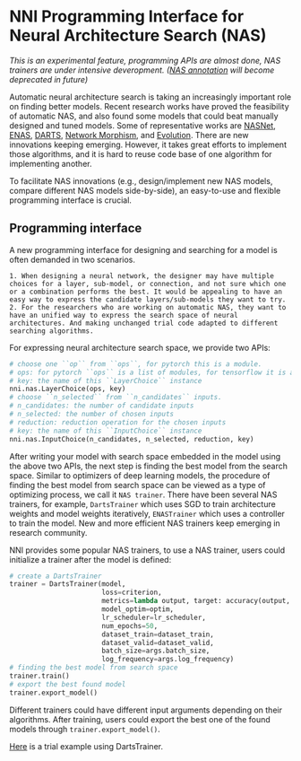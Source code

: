 # NNI Programming Interface for Neural Architecture Search (NAS)

*This is an experimental feature, programming APIs are almost done, NAS trainers are under intensive deveropment. ([NAS annotation](../AdvancedFeature/GeneralNasInterfaces.md) will become deprecated in future)*

Automatic neural architecture search is taking an increasingly important role on finding better models. Recent research works have proved the feasibility of automatic NAS, and also found some models that could beat manually designed and tuned models. Some of representative works are [NASNet][2], [ENAS][1], [DARTS][3], [Network Morphism][4], and [Evolution][5]. There are new innovations keeping emerging. However, it takes great efforts to implement those algorithms, and it is hard to reuse code base of one algorithm for implementing another.

To facilitate NAS innovations (e.g., design/implement new NAS models, compare different NAS models side-by-side), an easy-to-use and flexible programming interface is crucial.

## Programming interface

A new programming interface for designing and searching for a model is often demanded in two scenarios.
    
    1. When designing a neural network, the designer may have multiple choices for a layer, sub-model, or connection, and not sure which one or a combination performs the best. It would be appealing to have an easy way to express the candidate layers/sub-models they want to try. 
    2. For the researchers who are working on automatic NAS, they want to have an unified way to express the search space of neural architectures. And making unchanged trial code adapted to different searching algorithms.

For expressing neural architecture search space, we provide two APIs:

```python
# choose one ``op`` from ``ops``, for pytorch this is a module.
# ops: for pytorch ``ops`` is a list of modules, for tensorflow it is a list of keras layers.
# key: the name of this ``LayerChoice`` instance
nni.nas.LayerChoice(ops, key)
# choose ``n_selected`` from ``n_candidates`` inputs.
# n_candidates: the number of candidate inputs
# n_selected: the number of chosen inputs
# reduction: reduction operation for the chosen inputs
# key: the name of this ``InputChoice`` instance
nni.nas.InputChoice(n_candidates, n_selected, reduction, key)
```

After writing your model with search space embedded in the model using the above two APIs, the next step is finding the best model from the search space. Similar to optimizers of deep learning models, the procedure of finding the best model from search space can be viewed as a type of optimizing process, we call it `NAS trainer`. There have been several NAS trainers, for example, `DartsTrainer` which uses SGD to train architecture weights and model weights iteratively, `ENASTrainer` which uses a controller to train the model. New and more efficient NAS trainers keep emerging in research community.

NNI provides some popular NAS trainers, to use a NAS trainer, users could initialize a trainer after the model is defined:

```python
# create a DartsTrainer
trainer = DartsTrainer(model,
                       loss=criterion,
                       metrics=lambda output, target: accuracy(output, target, topk=(1,)),
                       model_optim=optim,
                       lr_scheduler=lr_scheduler,
                       num_epochs=50,
                       dataset_train=dataset_train,
                       dataset_valid=dataset_valid,
                       batch_size=args.batch_size,
                       log_frequency=args.log_frequency)
# finding the best model from search space
trainer.train()
# export the best found model
trainer.export_model()
```

Different trainers could have different input arguments depending on their algorithms. After training, users could export the best one of the found models through `trainer.export_model()`.

[Here](https://github.com/microsoft/nni/blob/dev-nas-refactor/examples/nas/darts/main.py) is a trial example using DartsTrainer.

[1]: https://arxiv.org/abs/1802.03268
[2]: https://arxiv.org/abs/1707.07012
[3]: https://arxiv.org/abs/1806.09055
[4]: https://arxiv.org/abs/1806.10282
[5]: https://arxiv.org/abs/1703.01041